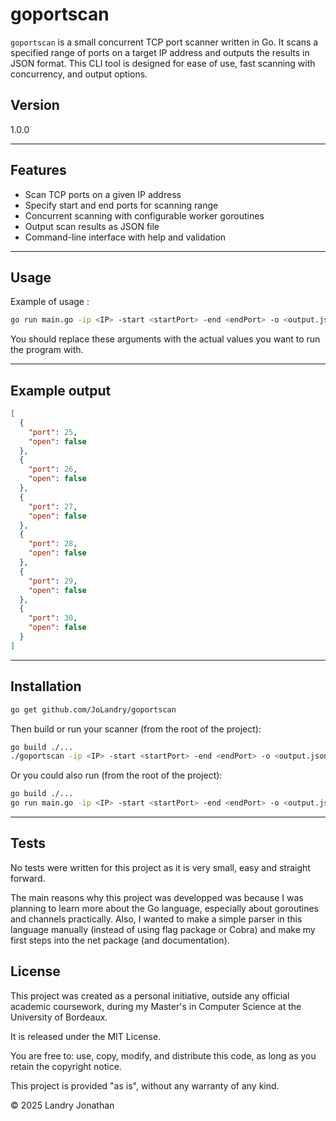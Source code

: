 # goportscan

`goportscan` is a small concurrent TCP port scanner written in Go. It scans a specified range of ports on a target IP address and outputs the results in JSON format. This CLI tool is designed for ease of use, fast scanning with concurrency, and output options.

## Version

1.0.0

---

## Features

- Scan TCP ports on a given IP address
- Specify start and end ports for scanning range
- Concurrent scanning with configurable worker goroutines
- Output scan results as JSON file
- Command-line interface with help and validation

---

## Usage

Example of usage :

```bash
go run main.go -ip <IP> -start <startPort> -end <endPort> -o <output.json>
```

You should replace these arguments with the actual values you want to run the program with.

---

## Example output

```json
[
  {
    "port": 25,
    "open": false
  },
  {
    "port": 26,
    "open": false
  },
  {
    "port": 27,
    "open": false
  },
  {
    "port": 28,
    "open": false
  },
  {
    "port": 29,
    "open": false
  },
  {
    "port": 30,
    "open": false
  }
]
```

---

## Installation

```bash
go get github.com/JoLandry/goportscan
```

Then build or run your scanner (from the root of the project):

```bash
go build ./...
./goportscan -ip <IP> -start <startPort> -end <endPort> -o <output.json>
```

Or you could also run (from the root of the project):

```bash
go build ./...
go run main.go -ip <IP> -start <startPort> -end <endPort> -o <output.json>
```

---

## Tests

No tests were written for this project as it is very small, easy and straight forward.

The main reasons why this project was developped was because I was planning to learn more about the Go language, especially about goroutines and channels practically.
Also, I wanted to make a simple parser in this language manually (instead of using flag package or Cobra) and make my first steps into the net package (and documentation).

## License

This project was created as a personal initiative, outside any official academic coursework, during my Master's in Computer Science at the University of Bordeaux.

It is released under the MIT License.

You are free to:
    use, copy, modify, and distribute this code,
    as long as you retain the copyright notice.

This project is provided "as is", without any warranty of any kind.

© 2025 Landry Jonathan
